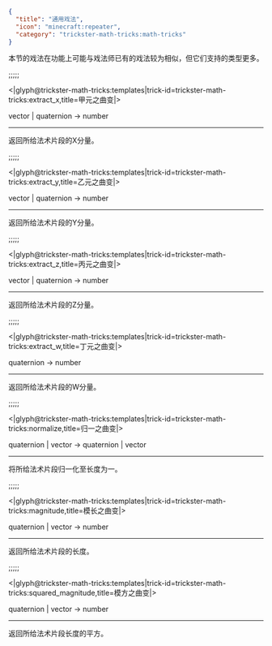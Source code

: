 ```json
{
  "title": "通用戏法",
  "icon": "minecraft:repeater",
  "category": "trickster-math-tricks:math-tricks"
}
```

本节的戏法在功能上可能与戏法师已有的戏法较为相似，但它们支持的类型更多。

;;;;;

<|glyph@trickster-math-tricks:templates|trick-id=trickster-math-tricks:extract_x,title=甲元之曲变|>

vector | quaternion -> number

---

返回所给法术片段的X分量。

;;;;;

<|glyph@trickster-math-tricks:templates|trick-id=trickster-math-tricks:extract_y,title=乙元之曲变|>

vector | quaternion -> number

---

返回所给法术片段的Y分量。

;;;;;

<|glyph@trickster-math-tricks:templates|trick-id=trickster-math-tricks:extract_z,title=丙元之曲变|>

vector | quaternion -> number

---

返回所给法术片段的Z分量。

;;;;;

<|glyph@trickster-math-tricks:templates|trick-id=trickster-math-tricks:extract_w,title=丁元之曲变|>

quaternion -> number

---

返回所给法术片段的W分量。

;;;;;

<|glyph@trickster-math-tricks:templates|trick-id=trickster-math-tricks:normalize,title=归一之曲变|>

quaternion | vector -> quaternion | vector

---

将所给法术片段归一化至长度为一。

;;;;;

<|glyph@trickster-math-tricks:templates|trick-id=trickster-math-tricks:magnitude,title=模长之曲变|>

quaternion | vector -> number

---

返回所给法术片段的长度。

;;;;;

<|glyph@trickster-math-tricks:templates|trick-id=trickster-math-tricks:squared_magnitude,title=模方之曲变|>

quaternion | vector -> number

---

返回所给法术片段长度的平方。